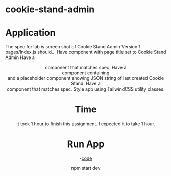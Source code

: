 # cookie-stand-admin

# Application 

The spec for lab is screen shot of Cookie Stand Admin Version 1
pages/Index.js should…
Have <Head> component with page title set to Cookie Stand Admin
Have a <header> component that matches spec.
Have a <main> component containing <form> and a placeholder component showing JSON string of last created Cookie Stand.
Have a <footer> component that matches spec.
Style app using TailwindCSS utility classes.
  
 
# Time
  
 It took 1 hour to finish this assignment. I expected it to take 1 hour. 
  
 # Run App
  
  -[code](https://github.com/houseofpython/cookie-stand-admin/tree/2c66dd8f47c5eebf42dac69de2a5dafd725d94b3/cookie-stand-admin)
  
  npm start dev
